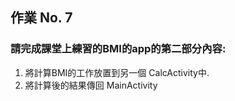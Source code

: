 ## 作業 No. 7

### 請完成課堂上練習的BMI的app的第二部分內容:
1. 將計算BMI的工作放置到另一個 CalcActivity中.
2. 將計算後的結果傳回 MainActivity
